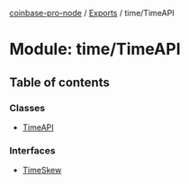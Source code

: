 [coinbase-pro-node](../README.md) / [Exports](../modules.md) / time/TimeAPI

# Module: time/TimeAPI

## Table of contents

### Classes

- [TimeAPI](../classes/time_timeapi.timeapi.md)

### Interfaces

- [TimeSkew](../interfaces/time_timeapi.timeskew.md)
